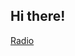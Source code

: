 ## Hi there! 
[Radio](https://github.com/user-attachments/assets/f2373a5a-142e-4e53-8e6c-3f4756af79dd)

<!--
**Jskight/Jskight** is a ✨ _special_ ✨ repository because its `README.md` (this file) appears on your GitHub profile.

Here are some ideas to get you started:![Radio](https://github.com/user-attachments/assets/f2373a5a-142e-4e53-8e6c-3f4756af79dd)


- 🔭 I’m currently working on ...
- 🌱 I’m currently learning ...
- 👯 I’m looking to collaborate on ...
- 🤔 I’m looking for help with ...
- 💬 Ask me about ...
- 📫 How to reach me: ...
- 😄 Pronouns: ...
- ⚡ Fun fact: ...
-->
